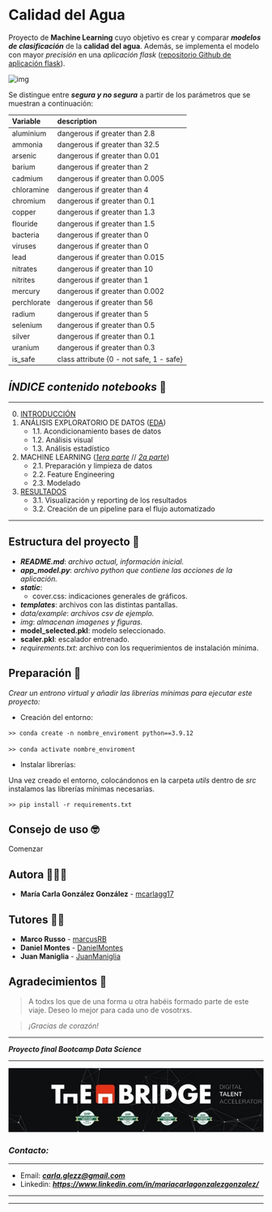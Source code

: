 # Calidad del Agua
Proyecto de **Machine Learning** cuyo objetivo es crear y comparar ***modelos de clasificación*** de la **calidad del agua**. Además, se implementa el modelo con mayor *precisión* en una *aplicación* *flask*
([repositorio Github de aplicación flask](https://github.com/mcarlagg17/TBDS_ML_Clf_WaterQuality_flask)).

![img](https://okdiario.com/img/2018/01/12/agua-cruda.jpg)

Se distingue entre ***segura y no segura*** a partir de los parámetros que se muestran a continuación:  



| Variable    | description                              |
|:------------|:-----------------------------------------|
| aluminium   | dangerous if greater than 2.8            |\n
| ammonia     | dangerous if greater than 32.5           |\n
| arsenic     | dangerous if greater than 0.01           |\n
| barium      | dangerous if greater than 2              |\n
| cadmium     | dangerous if greater than 0.005          |\n
| chloramine  | dangerous if greater than 4              |\n
| chromium    | dangerous if greater than 0.1            |\n
| copper      | dangerous if greater than 1.3            |\n
| flouride    | dangerous if greater than 1.5            |\n
| bacteria    | dangerous if greater than 0              |\n
| viruses     | dangerous if greater than 0              |\n
| lead        | dangerous if greater than 0.015          |\n
| nitrates    | dangerous if greater than 10             |\n
| nitrites    | dangerous if greater than 1              |\n
| mercury     | dangerous if greater than 0.002          |\n
| perchlorate | dangerous if greater than 56             |\n
| radium      | dangerous if greater than 5              |\n
| selenium    | dangerous if greater than 0.5            |\n
| silver      | dangerous if greater than 0.1            |\n
| uranium     | dangerous if greater than 0.3            |\n
| is_safe     | class attribute {0 - not safe, 1 - safe} |

## *ÍNDICE contenido notebooks* 📌 
---
0. <a href='src/0_Introduccion.ipynb'>INTRODUCCIÓN</a>
1. ANÁLISIS EXPLORATORIO DE DATOS (<a href='src/1_EDA.ipynb'>EDA</a>)
    - 1.1. Acondicionamiento bases de datos
    - 1.2. Análisis visual
    - 1.3. Análisis estadístico   
2. MACHINE LEARNING (<a href='src/2a_ML_Baseline.ipynb'>*1era parte*</a> // <a href='src/2b_ML_BalancedData.ipynb'>*2a parte*</a>)
    - 2.1. Preparación y limpieza de datos
    - 2.2. Feature Engineering
    - 2.3. Modelado
3. <a href='src/3_Resultados.ipynb'>RESULTADOS</a>
    - 3.1. Visualización y reporting de los resultados
    - 3.2. Creación de un pipeline para el flujo automatizado
---

## **Estructura** del proyecto 🗿 
- ***README.md***: *archivo actual, información inicial.*
- ***app_model.py***: *archivo python que contiene las acciones de la aplicación.*
- ***static***:
    - cover.css: indicaciones generales de gráficos.
- ***templates***: archivos con las distintas pantallas.
- *data/example*: *archivos csv de ejemplo.*
- *img*: *almacenan imagenes y figuras.*
- **model_selected.pkl**: modelo seleccionado.
- **scaler.pkl**: escalador entrenado.
- *requirements.txt*: archivo con los requerimientos de instalación mínima.


## Preparación 🔧

_Crear un entrono virtual y añadir las librerías mínimas para ejecutar este proyecto:_

* Creación del entorno:

```
>> conda create -n nombre_enviroment python==3.9.12

>> conda activate nombre_enviroment
```
* Instalar librerías:

Una vez creado el entorno, colocándonos en la carpeta *utils* dentro de *src* instalamos las librerías mínimas necesarias.

```
>> pip install -r requirements.txt
```

## Consejo de uso 🤓

Comenzar 

## Autora 👩🏽‍💻

* **María Carla González González** - [mcarlagg17](https://github.com/mcarlagg17)

## Tutores 👨‍🏫

* **Marco Russo** - [marcusRB](https://github.com/marcusRB) 
* **Daniel Montes** - [DanielMontes](https://linkedin.com/in/daniel-montes-serrano-a81b9447)
* **Juan Maniglia** - [JuanManiglia](https://github.com/JuanManiglia)


## Agradecimientos 🤗

> A todxs los que de una forma u otra habéis formado parte de este viaje. Deseo lo mejor para cada uno de vosotrxs. 
 
> *¡Gracias de corazón!*




---
***Proyecto final Bootcamp Data Science***

---

![img](./src/img/logo.jpg)

### *Contacto:*
___
* Email: ***carla.glezz@gmail.com***
* Linkedin: ***https://www.linkedin.com/in/mariacarlagonzalezgonzalez/***
---
---